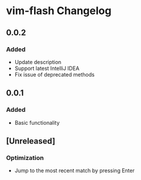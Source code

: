 <!-- Keep a Changelog guide -> https://keepachangelog.com -->

# vim-flash Changelog

## 0.0.2
### Added
- Update description
- Support latest IntelliJ IDEA
- Fix issue of deprecated methods 

## 0.0.1
### Added
- Basic functionality

## [Unreleased]

### Optimization

- Jump to the most recent match by pressing Enter


